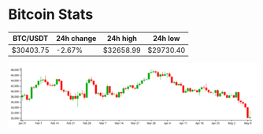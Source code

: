 # Bitcoin Stats

BTC/USDT|24h change|24h high|24h low|
|---|---|---|---|
|$30403.75|-2.67%|$32658.99|$29730.40|

<img src="./chart.svg">
